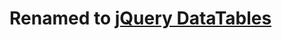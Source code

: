 Renamed to [jQuery DataTables](https://github.com/lumapictures/meteor-jquery-datatables)
========================================================================================
